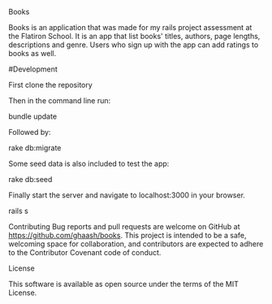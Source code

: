 Books

Books is an application that was made for my rails project assessment at the Flatiron School. It is an app that list books' titles, authors, page lengths, descriptions and genre. Users who sign up with the app can add ratings to books as well.

#Development

First clone the repository

Then in the command line run:

bundle update

Followed by:

rake db:migrate

Some seed data is also included to test the app:

rake db:seed

Finally start the server and navigate to localhost:3000 in your browser.

rails s

Contributing
Bug reports and pull requests are welcome on GitHub at https://github.com/ghaash/books. This project is intended to be a safe, welcoming space for collaboration, and contributors are expected to adhere to the Contributor Covenant code of conduct.

License

This software is available as open source under the terms of the MIT License.
